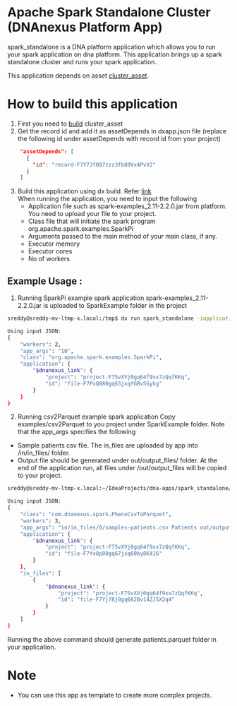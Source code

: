 <!-- dx-header -->
# Apache Spark Standalone Cluster (DNAnexus Platform App)

spark_standalone is a DNA platform application which allows you to run your spark application on dna platform.
This application brings up a spark standalone cluster and runs your spark application.

This application depends on asset [cluster_asset](https://github.com/sushanthdn/dna-apps/tree/master/cluster_asset).

# How to build this application 
1. First you need to [build](https://github.com/sushanthdn/dna-apps/tree/master/cluster_asset) cluster_asset 
2. Get the record id and add it as assetDepends in dxapp.json file (replace the following id under assetDepends with record id from your project)
```json
    "assetDepends": [
      {
        "id": "record-F7Y7Jf007zzz3fb89Vx4PvV2"
      }
    ]
```
3. Build this application using dx build. Refer [link](https://wiki.dnanexus.com/Developer-Tutorials/Advanced-App-Tutorial?q=inputSpec)     
   When running the application, you need to input the following
   * Application file such as spark-examples_2.11-2.2.0.jar from platform. You need to upload your file to your project.
   * Class file that will initiate the spark program org.apache.spark.examples.SparkPi
   * Arguments passed to the main method of your main class, if any. 
   * Executor memory
   * Executor cores
   * No of workers

## Example Usage : 
1. Running SparkPi example spark application
spark-examples_2.11-2.2.0.jar is uploaded to SparkExample folder in the project
```bash
sreddy@sreddy-mv-ltmp-x.local:/tmp$ dx run spark_standalone -iapplication=SparkExample/spark-examples_2.11-2.2.0.jar -iworkers=2 -iapp_args=10 -iclass=org.apache.spark.examples.SparkPi  -y

Using input JSON:
{
    "workers": 2, 
    "app_args": "10", 
    "class": "org.apache.spark.examples.SparkPi", 
    "application": {
        "$dnanexus_link": {
            "project": "project-F75vXVj0gq64f9xx7zQqfKKq", 
            "id": "file-F7PxQ880gq63jxqfGBv5Gykg"
        }
    }
}
```
2. Running csv2Parquet example spark application
Copy examples/csv2Parquet to you project under SparkExample folder. 
Note that the app_args specifies the following 
* Sample patients csv file. The in_files are uploaded by app into /in/in_files/ folder. 
* Output file should be generated under out/output_files/ folder. At the end of the application run, all files under /out/output_files will be copied to your project.
```bash
sreddy@sreddy-mv-ltmp-x.local:~/IdeaProjects/dna-apps/spark_standalone/examples$ dx run spark_standalone  -iclass="com.dnanexus.spark.PhenoCsvToParquet" -iapplication="SparkExample/csv2parquet/csv2parquet-0.1.jar" -iworkers="3" -iin_files="SparkExample/csv2parquet/samples-patients.csv" -iapp_args="in/in_files/0/samples-patients.csv Patients out/output_files/patients.parquet"  -y

Using input JSON:
{
    "class": "com.dnanexus.spark.PhenoCsvToParquet", 
    "workers": 3, 
    "app_args": "in/in_files/0/samples-patients.csv Patients out/output_files/patients.parquet", 
    "application": {
        "$dnanexus_link": {
            "project": "project-F75vXVj0gq64f9xx7zQqfKKq", 
            "id": "file-F7Yv0p80gq67jxq60by8K416"
        }
    }, 
    "in_files": [
        {
            "$dnanexus_link": {
                "project": "project-F75vXVj0gq64f9xx7zQqfKKq", 
                "id": "file-F7Yj78j0gq662Bv142J5X2q4"
            }
        }
    ]
}
```
Running the above command should generate patients.parquet folder in your application.
# Note 
* You can use this app as template to create more complex projects.
